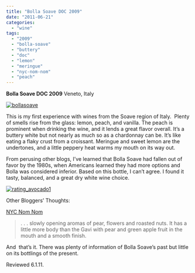 ```yaml
---
title: "Bolla Soave DOC 2009"
date: "2011-06-21"
categories:
  - "wine"
tags:
  - "2009"
  - "bolla-soave"
  - "buttery"
  - "doc"
  - "lemon"
  - "meringue"
  - "nyc-nom-nom"
  - "peach"
---
```


**Bolla Soave DOC 2009** Veneto, Italy

[![](http://s3.amazonaws.com/thegourmez-wpmedia/2011/06/bollasoave.jpg "bollasoave")](http://s3.amazonaws.com/thegourmez-wpmedia/2011/06/bollasoave.jpg)

This is my first experience with wines from the Soave region of Italy.  Plenty of smells rise from the glass: lemon, peach, and vanilla. The peach is prominent when drinking the wine, and it lends a great flavor overall. It’s a buttery white but not nearly as much so as a chardonnay can be. It’s like eating a flaky crust from a croissant. Meringue and sweet lemon are the undertones, and a little peppery heat warms my mouth on its way out.

From perusing other blogs, I’ve learned that Bolla Soave had fallen out of favor by the 1980s, when Americans learned they had more options and Bolla was considered inferior. Based on this bottle, I can’t agree. I found it tasty, balanced, and a great dry white wine choice.

[![](http://s3.amazonaws.com/thegourmez-wpmedia/2009/02/rating_avocado1.gif "rating_avocado1")](http://s3.amazonaws.com/thegourmez-wpmedia/2009/02/rating_avocado1.gif)

Other Bloggers’ Thoughts:

[NYC Nom Nom](http://nycnomnom.com/2011/05/09/guest-blog-everyday-italian-white-wines-beyond-pinot-grigio/)

> . . . slowly opening aromas of pear, flowers and roasted nuts. It has a little more body than the Gavi with pear and green apple fruit in the mouth and a smooth finish.

And  that’s it. There was plenty of information of Bolla Soave’s past but little on its bottlings of the present.

Reviewed 6.1.11.
